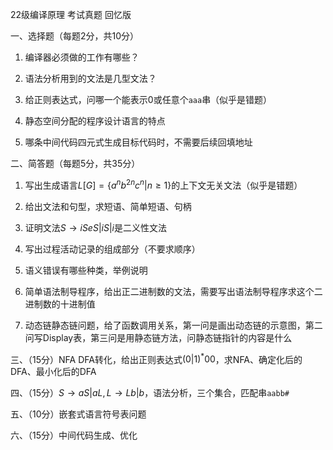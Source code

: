 22级编译原理 考试真题 回忆版

一、选择题（每题2分，共10分）

1. 编译器必须做的工作有哪些？
  
2. 语法分析用到的文法是几型文法？
  
3. 给正则表达式，问哪一个能表示0或任意个`aaa`串（似乎是错题）
  
4. 静态空间分配的程序设计语言的特点
  
5. 哪条中间代码四元式生成目标代码时，不需要后续回填地址
  

二、简答题（每题5分，共35分）

1. 写出生成语言$L[G]=\{a^nb^{2n}c^n|n\ge1\}$的上下文无关文法（似乎是错题）
  
2. 给出文法和句型，求短语、简单短语、句柄
  
3. 证明文法$S\to iSeS|iS|i$是二义性文法
  
4. 写出过程活动记录的组成部分（不要求顺序）
  
5. 语义错误有哪些种类，举例说明
  
6. 简单语法制导程序，给出正二进制数的文法，需要写出语法制导程序求这个二进制数的十进制值
  
7. 动态链静态链问题，给了函数调用关系，第一问是画出动态链的示意图，第二问写Display表，第三问是用静态链方法，问静态链指针的内容是什么
  

三、（15分）NFA DFA转化，给出正则表达式$(0|1)^*00$，求NFA、确定化后的DFA、最小化后的DFA

四、（15分）$S\to aS|aL,L\to Lb|b$，语法分析，三个集合，匹配串`aabb#`

五、（10分）嵌套式语言符号表问题

六、（15分）中间代码生成、优化
